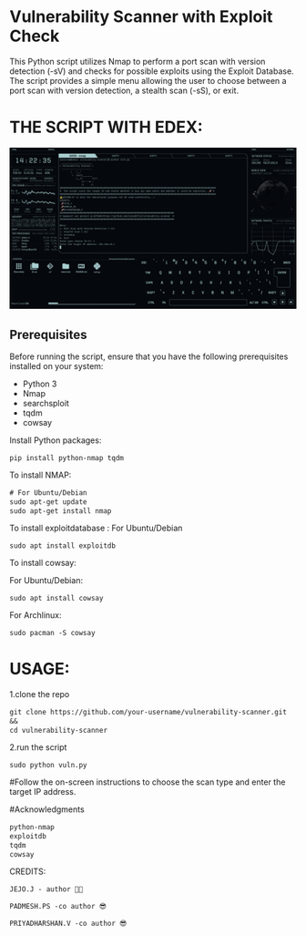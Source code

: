  # Vulnerability Scanner with Exploit Check

This Python script utilizes Nmap to perform a port scan with version detection (-sV) and checks for possible exploits using the Exploit Database. The script provides a simple menu allowing the user to choose between a port scan with version detection, a stealth scan (-sS), or exit.

# THE SCRIPT WITH EDEX:
![MY Image](resources/edex.png)


## Prerequisites

Before running the script, ensure that you have the following prerequisites installed on your system:

- Python 3
- Nmap
- searchsploit
- tqdm
- cowsay

Install Python packages:

```
pip install python-nmap tqdm
```

To install NMAP:
```
# For Ubuntu/Debian
sudo apt-get update
sudo apt-get install nmap
```

To install exploitdatabase :
For Ubuntu/Debian
```
sudo apt install exploitdb
```

To install cowsay:

For Ubuntu/Debian:
```
sudo apt install cowsay
```

For Archlinux:
```
sudo pacman -S cowsay
```

# USAGE:

1.clone the repo
```
git clone https://github.com/your-username/vulnerability-scanner.git &&
cd vulnerability-scanner
```
2.run the script
```
sudo python vuln.py
```

#Follow the on-screen instructions to choose the scan type and enter the target IP address.

#Acknowledgments

    python-nmap
    exploitdb
    tqdm
    cowsay

CREDITS:
```
JEJO.J - author 🚀😎
```
```
PADMESH.PS -co author 😎
```
```
PRIYADHARSHAN.V -co author 😎
```
